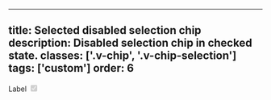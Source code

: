 <!--
 *              © 2025 Visa
 *
 * Licensed under the Apache License, Version 2.0 (the "License");
 * you may not use this file except in compliance with the License.
 * You may obtain a copy of the License at
 *
 *         http://www.apache.org/licenses/LICENSE-2.0
 *
 * Unless required by applicable law or agreed to in writing, software
 * distributed under the License is distributed on an "AS IS" BASIS,
 * WITHOUT WARRANTIES OR CONDITIONS OF ANY KIND, either express or implied.
 * See the License for the specific language governing permissions and
 * limitations under the License.
 *
 -->
---
title: Selected disabled selection chip
description: Disabled selection chip in checked state.
classes: ['.v-chip', '.v-chip-selection']
tags: ['custom']
order: 6
---

<label class="v-chip v-chip-selection v-label v-gap-6" for="selection-chip-disabled-selected">
  Label
  <input checked="" class="v-checkbox" disabled="" id="selection-chip-disabled-selected" type="checkbox"/>
</label>
